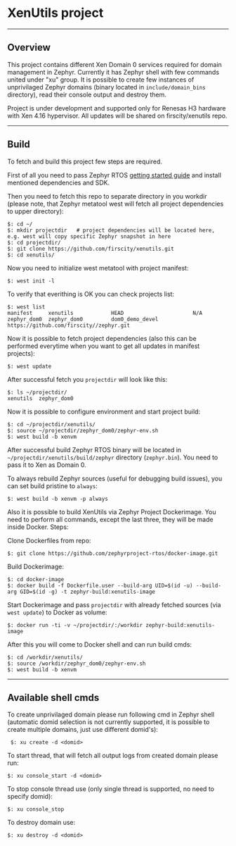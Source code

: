 # XenUtils project

---
## Overview
This project contains different Xen Domain 0 services required for domain management in Zephyr. Currently it has Zephyr shell with few commands united under "xu" group. It is possible to create
few instances of unprivilaged Zephyr domains (binary located in `include/domain_bins` directory), read their console output and destroy them.

Project is under development and supported only for Renesas H3 hardware with Xen 4.16 hypervisor. All updates will be shared on firscity/xenutils repo.

---
## Build
To fetch and build this project few steps are required.

First of all you need to pass Zephyr RTOS [getting started guide](https://docs.zephyrproject.org/latest/getting_started/index.html) and install mentioned dependencies and SDK.

Then you need to fetch this repo to separate directory in you workdir (please note, that Zephyr metatool west will fetch all project dependencies to upper directory):
```
$: cd ~/
$: mkdir projectdir   # project dependencies will be located here, e.g. west will copy specific Zephyr snapshot in here
$: cd projectdir/
$: git clone https://github.com/firscity/xenutils.git
$: cd xenutils/
```
Now you need to initialize west metatool with project manifest:
```
$: west init -l
```

To verify that everithing is OK you can check projects list:
```
$: west list
manifest     xenutils            HEAD                      N/A
zephyr_dom0  zephyr_dom0         dom0_demo_devel           https://github.com/firscity//zephyr.git
```

Now it is possible to fetch project dependencies (also this can be performed everytime when you want to get all updates in manifest projects):
```
$: west update
```

After successful fetch you `projectdir` will look like this:
```
$: ls ~/projectdir/
xenutils  zephyr_dom0
```

Now it is possible to configure environment and start project build:
```
$: cd ~/projectdir/xenutils/
$: source ~/projectdir/zephyr_dom0/zephyr-env.sh
$: west build -b xenvm
```

After successful build Zephyr RTOS binary will be located in `~/projectdir/xenutils/build/zephyr` directory (`zephyr.bin`). You need to pass it to Xen as Domain 0.

To always rebuild Zephyr sources (useful for debugging build issues), you can set build pristine to `always`:
```
$: west build -b xenvm -p always
```

Also it is possible to build XenUtils via Zephyr Project Dockerimage. You need to perform all commands, except the last three,
they will be made inside Docker.
Steps:

Clone Dockerfiles from repo:
```
$: git clone https://github.com/zephyrproject-rtos/docker-image.git
```

Build Dockerimage:
```
$: cd docker-image
$: docker build -f Dockerfile.user --build-arg UID=$(id -u) --build-arg GID=$(id -g) -t zephyr-build:xenutils-image
```

Start Dockerimage and pass `projectdir` with already fetched sources (via `west update`) to Docker as volume:
```
$: docker run -ti -v ~/projectdir/:/workdir zephyr-build:xenutils-image
```

After this you will come to Docker shell and can run build cmds:
```
$: cd /workdir/xenutils/
$: source /workdir/zephyr_dom0/zephyr-env.sh
$: west build -b xenvm
```

---

## Available shell cmds
To create unprivilaged domain please run following cmd in Zephyr shell (automatic domid selection is not currently supported, it is possible to create multiple domains, just use different domid's):
```
 $: xu create -d <domid>
```

To start thread, that will fetch all output logs from created domain please run:
```
$: xu console_start -d <domid>
```

To stop console thread use (only single thread is supported, no need to specify domid):
```
$: xu console_stop
```

To destroy domain use:
```
$: xu destroy -d <domid>
```
